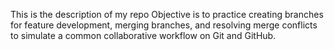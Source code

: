 This is the description of my repo
Objective is to practice creating branches for feature development, merging branches, and resolving merge conflicts to simulate a common collaborative workflow on Git and GitHub.
